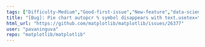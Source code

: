 ```yaml
---
tags: ["Difficulty-Medium","Good-first-issue","New-feature","data-science","data-visualization","gtk","hacktoberfest","matplotlib","plotting","python","qt","tk","topic-text/usetex","wx"]
title: "[Bug]: Pie chart autopcr % symbol disappears with text.usetex=\"True\""
html_url: "https://github.com/matplotlib/matplotlib/issues/26377"
user: "pavaninguva"
repo: "matplotlib/matplotlib"
---
```


